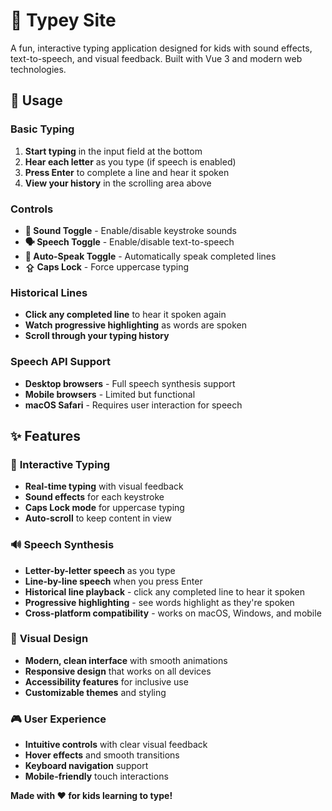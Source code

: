 # 🎯 Typey Site

A fun, interactive typing application designed for kids with sound effects, text-to-speech, and visual feedback. Built with Vue 3 and modern web technologies.

## 🎯 Usage

### Basic Typing

1. **Start typing** in the input field at the bottom
2. **Hear each letter** as you type (if speech is enabled)
3. **Press Enter** to complete a line and hear it spoken
4. **View your history** in the scrolling area above

### Controls

- **🎵 Sound Toggle** - Enable/disable keystroke sounds
- **🗣️ Speech Toggle** - Enable/disable text-to-speech
- **🔄 Auto-Speak Toggle** - Automatically speak completed lines
- **⇪ Caps Lock** - Force uppercase typing

### Historical Lines

- **Click any completed line** to hear it spoken again
- **Watch progressive highlighting** as words are spoken
- **Scroll through your typing history**

### Speech API Support

- **Desktop browsers** - Full speech synthesis support
- **Mobile browsers** - Limited but functional
- **macOS Safari** - Requires user interaction for speech

## ✨ Features

### 🎹 **Interactive Typing**

- **Real-time typing** with visual feedback
- **Sound effects** for each keystroke
- **Caps Lock mode** for uppercase typing
- **Auto-scroll** to keep content in view

### 🔊 **Speech Synthesis**

- **Letter-by-letter speech** as you type
- **Line-by-line speech** when you press Enter
- **Historical line playback** - click any completed line to hear it spoken
- **Progressive highlighting** - see words highlight as they're spoken
- **Cross-platform compatibility** - works on macOS, Windows, and mobile

### 🎨 **Visual Design**

- **Modern, clean interface** with smooth animations
- **Responsive design** that works on all devices
- **Accessibility features** for inclusive use
- **Customizable themes** and styling

### 🎮 **User Experience**

- **Intuitive controls** with clear visual feedback
- **Hover effects** and smooth transitions
- **Keyboard navigation** support
- **Mobile-friendly** touch interactions

**Made with ❤️ for kids learning to type!**
